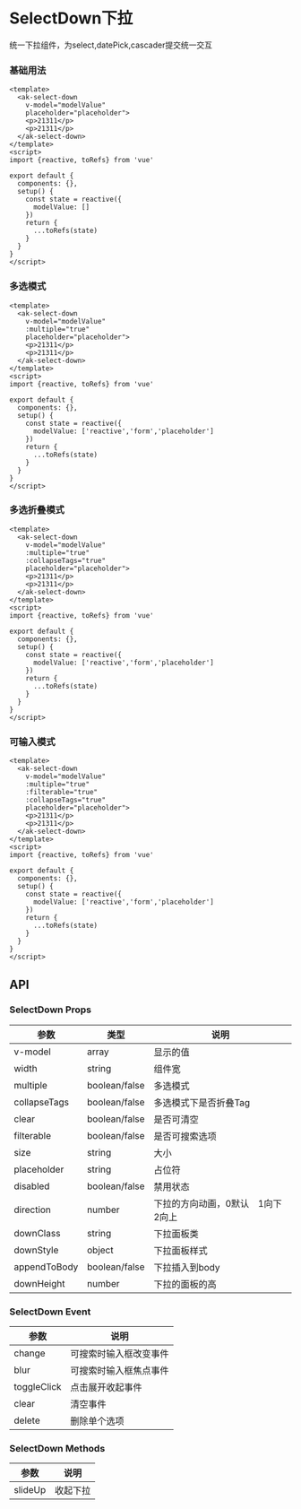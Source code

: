 # SelectDown下拉

统一下拉组件，为select,datePick,cascader提交统一交互

### 基础用法

```vue demo
<template>
  <ak-select-down
    v-model="modelValue"
    placeholder="placeholder">
    <p>21311</p>
    <p>21311</p>
  </ak-select-down>
</template>
<script>
import {reactive, toRefs} from 'vue'

export default {
  components: {},
  setup() {
    const state = reactive({
      modelValue: []
    })
    return {
      ...toRefs(state)
    }
  }
}
</script>

```

### 多选模式

```vue demo
<template>
  <ak-select-down
    v-model="modelValue"
    :multiple="true"
    placeholder="placeholder">
    <p>21311</p>
    <p>21311</p>
  </ak-select-down>
</template>
<script>
import {reactive, toRefs} from 'vue'

export default {
  components: {},
  setup() {
    const state = reactive({
      modelValue: ['reactive','form','placeholder']
    })
    return {
      ...toRefs(state)
    }
  }
}
</script>

```

### 多选折叠模式

```vue demo
<template>
  <ak-select-down
    v-model="modelValue"
    :multiple="true"
    :collapseTags="true"
    placeholder="placeholder">
    <p>21311</p>
    <p>21311</p>
  </ak-select-down>
</template>
<script>
import {reactive, toRefs} from 'vue'

export default {
  components: {},
  setup() {
    const state = reactive({
      modelValue: ['reactive','form','placeholder']
    })
    return {
      ...toRefs(state)
    }
  }
}
</script>

```

### 可输入模式

```vue demo
<template>
  <ak-select-down
    v-model="modelValue"
    :multiple="true"
    :filterable="true"
    :collapseTags="true"
    placeholder="placeholder">
    <p>21311</p>
    <p>21311</p>
  </ak-select-down>
</template>
<script>
import {reactive, toRefs} from 'vue'

export default {
  components: {},
  setup() {
    const state = reactive({
      modelValue: ['reactive','form','placeholder']
    })
    return {
      ...toRefs(state)
    }
  }
}
</script>

```

## API

### SelectDown Props

|参数|类型|说明|
|----------|--------------|--------|
|v-model     | array             |显示的值|
|width       | string            |组件宽|
|multiple    | boolean/false     |多选模式|
|collapseTags| boolean/false     |多选模式下是否折叠Tag|
|clear       | boolean/false     |是否可清空|
|filterable  | boolean/false     |是否可搜索选项|
|size        | string            |大小|
|placeholder | string            |占位符|
|disabled    | boolean/false     |禁用状态|
|direction   | number            |下拉的方向动画，0默认　1向下　2向上|
|downClass   | string            |下拉面板类|
|downStyle   | object            |下拉面板样式|
|appendToBody| boolean/false     |下拉插入到body|
|downHeight  | number            |下拉的面板的高|

### SelectDown Event

|参数|说明|
|----------|--------------|
|change       |可搜索时输入框改变事件|
|blur         |可搜索时输入框焦点事件|
|toggleClick  |点击展开收起事件|
|clear        |清空事件|
|delete       |删除单个选项|

### SelectDown Methods

|参数|说明|
|----------|--------------|
|slideUp       |收起下拉|
